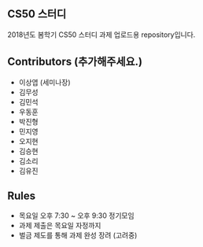 ## CS50 스터디

2018년도 봄학기 CS50 스터디 과제 업로드용 repository입니다.


## Contributors (추가해주세요.)

- 이상엽 (세미나장)
- 김무성
- 김민석
- 우동훈
- 박진형
- 민지영
- 오지현
- 김승현
- 김소리
- 김유진

## Rules

- 목요일 오후 7:30 ~ 오후 9:30 정기모임
- 과제 제출은 목요일 자정까지
- 벌금 제도를 통해 과제 완성 장려 (고려중)
